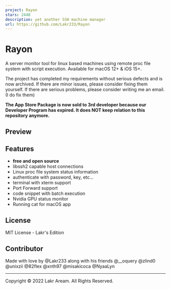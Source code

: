 ```yaml
---
project: Rayon
stars: 2448
description: yet another SSH machine manager
url: https://github.com/Lakr233/Rayon
---
```


Rayon
=====

A server monitor tool for linux based machines using remote proc file system with script execution. Available for macOS 12+ & iOS 15+.

The project has completed my requirements without serious defects and is now archived. If there are minor issues, please consider fixing them yourself. If there are serious problems, please consider writing me an email. (I do fix them)

**The App Store Package is now sold to 3rd developer because our Developer Program has expired. It does NOT keep relation to this repository anymore.**

Preview
-------

Features
--------

-   **free and open source**
-   libssh2 capable host connections
-   Linux proc file system status information
-   authenticate with password, key, etc...
-   terminal with xterm support
-   Port Forward support
-   code snippet with batch execution
-   Nvidia GPU status monitor
-   Running cat for macOS app

License
-------

MIT License - Lakr's Edition

Contributor
-----------

Made with love by @Lakr233 along with his friends @\_\_oquery @zlind0 @unixzii @82flex @xnth97 @misakicoca @NyaaLyn

* * *

Copyright © 2022 Lakr Aream. All Rights Reserved.
